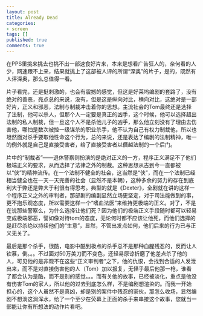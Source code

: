 ```yaml
---
layout: post
title: Already Dead
categories:
- screen
tags: []
published: true
comments: true
---
```

<p><p>在PPS里挑来挑去也挑不出一部速食好片来，本来是想看广告狂人的，奈何看的人少，网速跟不上来，结果就挑上了这部被人评的所谓“深奥”的片子，是的，既然有人评深奥，那么总值得一看。</p><p>片子看完，还是挺刺激的，也会有震撼的感觉，但这是好莱坞编剧的套路了，没有绝对的善恶，亮点总的来说，没有，但是这是纵向对比，横向对比，这绝对是一部好片，正义和邪恶，法制与制裁冲击着你的思想。主流社会的Tom最终还是选择了法制，他可以杀人，但那个人一定要是真正的凶手，这个时候，他可以选择超出法制的私人制裁，但一旦这个人不是杀他儿子的凶手，那么他立刻没有了理由去伤害他，哪怕是数次被控一级谋杀的职业杀手，他不认为自己有权力制裁他，所以也坦然面对杀手要取他性命这个行为，总的来说，还是表达了编剧的法制精神，唯一的例外就是自己是直接受害者，给了直接受害者以僭越法制的一个后门。</p><p>片中的“制裁者”——退休警察则扮演的是绝对正义的一方，程序正义满足不了他们极端正义的要求，从而选择了法律之外的制裁。这种思想从古到今一直都被以“侠”的精神流传。在一个法制不健全的社会，这当然是“侠”，而在一个法制已经相当健全也在一天一天完善的社会（显然不是本朝），这种多余的努力的存在到底利大于弊还是弊大于利很有得思考。典型的就是《Dexter》，全剧就在讲的这样一个程序正义之外的审判者，那部剧的编剧显然立场更坚定，对于司法能做到的事，更不抱乐观态度，所以需要这样一个“嗜血法医”来维持更极端的正义。对了，不是在说那些警察么，为什么选择让他们死？因为他们的极端正义手段随时都可以轻易变成极端邪恶，譬如像对待tom的态度，无论何时都不应该让他死，而他们选择的是赶尽杀绝以持续他们的“生意”，显然，不管出发点如何，他们后来的行为已与正义无关了。</p><p>最后是那个杀手，很酷，电影中酷到极点的杀手总不是那种血腥残忍的，反而让人钦慕，倒。。。不过面对50万美刀而不变色，还轻易原谅折磨了他差点杀了他的人，可见他的是非观不在这些“正义审判者”之下，他的仇恨，会找到合适的人发泄出来，而不是对直接伤害他的人（Tom）加以报复，无怪乎最后他那一枪，谁看了都会认为是酷，而不是别的感觉。。。而有关他的故事，已经被淡化，重点是他没有伤害Tom的家人，所以他的过去到底怎么样，不是编剧想渲染的。而我一开始担心的，这个人虽然不是真凶，却是别的案件中残忍的家伙，那怎么收场，显然编剧不想淌这淌浑水，给了一个至少在荧幕上正面的杀手来串接这个故事，您就当一部能让你有所想法的动作片看吧。</p></p>

